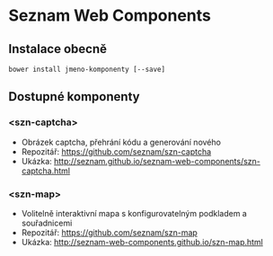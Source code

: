 # Seznam Web Components

## Instalace obecně
```
bower install jmeno-komponenty [--save]
```

## Dostupné komponenty

### &lt;szn-captcha&gt;
  * Obrázek captcha, přehrání kódu a generování nového
  * Repozitář: https://github.com/seznam/szn-captcha
  * Ukázka: http://seznam.github.io/seznam-web-components/szn-captcha.html
 
### &lt;szn-map&gt;
  * Volitelně interaktivní mapa s konfigurovatelným podkladem a souřadnicemi
  * Repozitář: https://github.com/seznam/szn-map
  * Ukázka: http://seznam-web-components.github.io/szn-map.html
